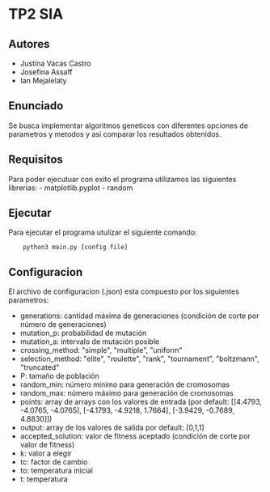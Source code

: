 # TP2 SIA

## Autores

* Justina Vacas Castro
* Josefina Assaff 
* Ian Mejalelaty

## Enunciado

Se busca implementar algoritmos geneticos con diferentes opciones de parametros y metodos y asi comparar los resultados obtenidos.

## Requisitos

Para poder ejecutuar con exito el programa utilizamos las siguientes librerias: 
    - matplotlib.pyplot 
    - random

## Ejecutar

Para ejecutar el programa utulizar el siguiente comando: 

		python3 main.py [config file]

## Configuracion

El archivo de configuracion (.json) esta compuesto por los siguientes parametros:

- generations: cantidad máxima de generaciones (condición de corte por número de generaciones)
- mutation_p: probabilidad de mutación
- mutation_a: intervalo de mutación posible
- crossing_method: "simple", "multiple", "uniform"
- selection_method: "elite", "roulette", "rank", "tournament", "boltzmann", "truncated"
- P: tamaño de población
- random_min: número mínimo para generación de cromosomas
- random_max: número máximo para generación de cromosomas
- points: array de arrays con los valores de entrada (por default: [[4.4793, -4.0765, -4.0765], [-4.1793, -4.9218, 1.7664], [-3.9429, -0.7689, 4.8830]])
- output: array de los valores de salida por default: [0,1,1]
- accepted_solution: valor de fitness aceptado (condición de corte por valor de fitness)
- k: valor a elegir
- tc: factor de cambio
- to: temperatura inicial
- t: temperatura
